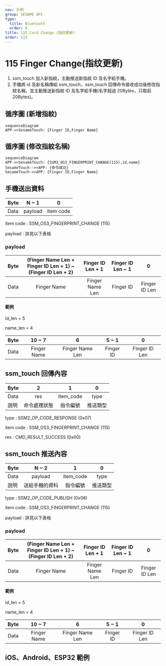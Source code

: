 ```yaml
---
nav: 示例
group: SESAME API
type:
  title: Bluetooth
  order: 0
title: 115_Card Change (指纹更新)
order: 115
---
```


# 115 Finger Change(指纹更新)

1. ssm_touch 加入新指紋，主動推送新指紋 ID 及名字給手機。
2. 手機將 id 及新名稱傳給 ssm_touch，ssm_touch 回傳命令接收成功後修改指紋名稱，並主動推送新指紋 ID 及名字給手機(名字超過 20Bytes，只取前 20Bytes)。

## 循序圖 (新增指紋)

```mermaid
sequenceDiagram
APP->>SesameTouch: {Finger ID,Finger Name}
```


## 循序圖 (修改指紋名稱)

```mermaid
sequenceDiagram
APP->>SesameTouch: {SSM3_OS3_FINGERPRINT_CHANGE(115),id,name}
SesameTouch-->>APP: {命令成功}
SesameTouch->>APP: {Finger ID,Finger Name}
```


## 手機送出資料

| Byte |  N ~ 1  |     0     |
| ---- | :-----: | :-------: |
| Data | payload | item code |

item code : SSM_OS3_FINGERPRINT_CHANGE (115)

payload : 詳見以下表格

### payload

| Byte | (Finger Name Len + Finger ID Len + 1) ~ (Finger ID Len + 2) | Finger ID Len + 1 | Finger ID Len ~ 1 |       0       |
| :--: | :---------------------------------------------------------: | :---------------: | :---------------: | :-----------: |
| Data |                         Finger Name                         |  Finger Name Len  |     Finger ID     | Finger ID Len |

#### 範例

id_len = 5

name_len = 4

| Byte |   10 ~ 7    |        6        |   5 ~ 1   |       0       |
| :--: | :---------: | :-------------: | :-------: | :-----------: |
| Data | Finger Name | Finger Name Len | Finger ID | Finger ID Len |

## ssm_touch 回傳內容

| Byte |      2       |     1     |    0     |
| ---- | :----------: | :-------: | :------: |
| Data |     res      | item_code |   type   |
| 說明 | 命令處裡狀態 | 指令編號  | 推送類型 |

type : SSM2_OP_CODE_RESPONSE (0x07)

item code : SSM_OS3_FINGERPRINT_CHANGE (115)

res : CMD_RESULT_SUCCESS (0x00)

## ssm_touch 推送內容

| Byte |     N ~ 2      |     1     |    0     |
| ---- | :------------: | :-------: | :------: |
| Data |    payload     | item_code |   type   |
| 說明 | 送給手機的資料 | 指令編號  | 推送類型 |

type : SSM2_OP_CODE_PUBLISH (0x08)

item code : SSM_OS3_FINGERPRINT_CHANGE (115)

payload : 詳見以下表格

### payload

| Byte | (Finger Name Len + Finger ID Len + 1) ~ (Finger ID Len + 2) | Finger ID Len + 1 | Finger ID Len ~ 1 |       0       |
| :--: | :---------------------------------------------------------: | :---------------: | :---------------: | :-----------: |
| Data |                         Finger Name                         |  Finger Name Len  |     Finger ID     | Finger ID Len |

#### 範例

id_len = 5

name_len = 4

| Byte |   10 ~ 7    |        6        |   5 ~ 1   |       0       |
| :--: | :---------: | :-------------: | :-------: | :-----------: |
| Data | Finger Name | Finger Name Len | Finger ID | Finger ID Len |

## iOS、Android、ESP32 範例

<CustomBashOSPlatformFingerChange ios='true' android='true'  esp32='true'/>

<!-- 

### Android 範例

```jsx | pure
    override fun fingerPrintsChange(ID: String, name: String, result: CHResult<CHEmpty>) {
        if (checkBle(result)) return
        sendCommand(SesameOS3Payload(SesameItemCode.SSM_OS3_FINGERPRINT_CHANGE.value, byteArrayOf(ID.hexStringToByteArray().size.toByte()) + ID.hexStringToByteArray() + name.toByteArray())) { res ->
            result.invoke(Result.success(CHResultState.CHResultStateBLE(CHEmpty())))
        }
    }
```

### iOS 範例

```jsx | pure
    func fingerPrintsChange(ID: String, name: String, result: @escaping (CHResult<CHEmpty>) ) { //改名稱
        if (self.checkBle(result)) { return }

        let idData = ID.hexStringtoData()
        L.d("idData???=>", idData)
        let payload = Data([UInt8(idData.count)]) + idData + name.bytes
        L.d("TouchDevice payload =>",payload.toHexLog())
        sendCommand(.init(.SSM_OS3_FINGERPRINT_CHANGE, payload)) { _ in
            L.d("[TouchDevice][fingerPrintsChange][ok]")
            result(.success(CHResultStateNetworks(input: CHEmpty())))
        }
    }
```

### ESP 範例

```jsx | pure

``` 
-->
